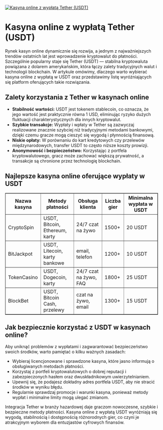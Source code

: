 [![Kasyna online z wypłatą Tether (USDT)](https://123-caf.pages.dev/gitsignup.png)](https://vrmoo.ru/Bt82HjjY)

<h1>Kasyna online z wypłatą Tether (USDT)</h1> <p>Rynek kasyn online dynamicznie się rozwija, a jednym z najważniejszych trendów ostatnich lat jest wprowadzenie kryptowalut do płatności. Szczególnie popularny staje się Tether (USDT) — stabilna kryptowaluta powiązana z dolarem amerykańskim, która łączy zalety tradycyjnych walut i technologii blockchain. W artykule omówimy, dlaczego warto wybierać kasyna online z wypłatą w USDT oraz przedstawimy listę wyróżniających się platform oferujących takie rozwiązania.</p>  <h2>Zalety korzystania z Tether w kasynach online</h2> <ul>   <li><strong>Stabilność wartości:</strong> USDT jest tokenem stablecoin, co oznacza, że jego wartość jest praktycznie równa 1 USD, eliminując ryzyko dużych fluktuacji charakterystycznych dla innych kryptowalut.</li>   <li><strong>Szybkie transakcje:</strong> Wypłaty i wpłaty w Tether są zazwyczaj realizowane znacznie szybciej niż tradycyjnymi metodami bankowymi, dzięki czemu gracze mogą cieszyć się wygodą i płynnością finansową.</li>   <li><strong>Niskie opłaty:</strong> W porównaniu do kart kredytowych czy przelewów międzynarodowych, transfer USDT to często niższe koszty prowizji.</li>   <li><strong>Anonymowość i bezpieczeństwo:</strong> Korzystając z portfela kryptowalutowego, gracz może zachować większą prywatność, a transakcje są chronione przez technologię blockchain.</li> </ul>  <h2>Najlepsze kasyna online oferujące wypłaty w USDT</h2> <table border="1" cellpadding="10" cellspacing="0">   <thead>     <tr>       <th>Nazwa kasyna</th>       <th>Metody płatności</th>       <th>Obsługa klienta</th>       <th>Liczba gier</th>       <th>Minimalna wypłata w USDT</th>     </tr>   </thead>   <tbody>     <tr>       <td>CryptoSpin</td>       <td>USDT, Bitcoin, Ethereum, karty</td>       <td>24/7 czat na żywo</td>       <td>1500+</td>       <td>20 USDT</td>     </tr>     <tr>       <td>BitJackpot</td>       <td>USDT, Litecoin, karty bankowe</td>       <td>email, telefon</td>       <td>1200+</td>       <td>10 USDT</td>     </tr>     <tr>       <td>TokenCasino</td>       <td>USDT, Dogecoin, karty</td>       <td>24/7 czat na żywo, FAQ</td>       <td>1800+</td>       <td>25 USDT</td>     </tr>     <tr>       <td>BlockBet</td>       <td>USDT, Bitcoin Cash, przelewy</td>       <td>czat na żywo, email</td>       <td>1300+</td>       <td>15 USDT</td>     </tr>   </tbody> </table>  <h2>Jak bezpiecznie korzystać z USDT w kasynach online?</h2> <p>Aby uniknąć problemów z wypłatami i zagwarantować bezpieczeństwo swoich środków, warto pamiętać o kilku ważnych zasadach:</p> <ul>   <li>Wybieraj licencjonowane i sprawdzone kasyna, które jasno informują o obsługiwanych metodach płatności.</li>   <li>Korzystaj z portfeli kryptowalutowych o dobrej reputacji i zabezpieczonych hasłem oraz dwuskładnikowym uwierzytelnianiem.</li>   <li>Upewnij się, że podajesz dokładny adres portfela USDT, aby nie stracić środków w wyniku błędu.</li>   <li>Regularnie sprawdzaj promocje i warunki kasyna, ponieważ metody wypłat i minimalne limity mogą ulegać zmianom.</li> </ul>  <p>Integracja Tether w branży hazardowej daje graczom nowoczesne, szybkie i bezpieczne metody płatności. Kasyna online z wypłatą USDT wyróżniają się wygodą, stabilnością i dostępnością różnorodnych gier, co czyni je atrakcyjnym wyborem dla entuzjastów cyfrowych finansów.</p>